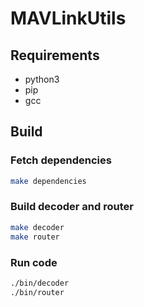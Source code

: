 # MAVLinkUtils

## Requirements

* python3
* pip
* gcc

## Build

### Fetch dependencies

```bash
make dependencies
```

### Build decoder and router

```bash
make decoder
make router
```

### Run code

```bash
./bin/decoder
./bin/router
```

